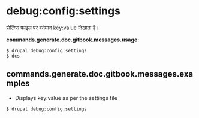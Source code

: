 # debug:config:settings
सेटिंग्स फाइल पर वर्तमान key:value दिखाता है।

**commands.generate.doc.gitbook.messages.usage:**
```
$ drupal debug:config:settings
$ dcs  
```

## commands.generate.doc.gitbook.messages.examples
* Displays key:value as per the settings file
```
$ drupal debug:config:settings

```
